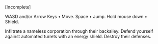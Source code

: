 [Incomplete]

WASD and/or Arrow Keys • Move.
Space • Jump.
Hold mouse down • Shield.

Infiltrate a nameless corporation through their backalley. Defend yourself against automated turrets with an energy shield. Destroy their defenses.